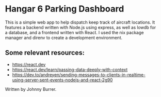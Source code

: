 # Hangar 6 Parking Dashboard

This is a simple web app to help dispatch keep track of aircraft locations. It features a backend
written with Node.js using express, as well as lowdb for a database, and a frontend written with
React. I used the nix package manager and direnv to create a development environment.

## Some relevant resources:
- https://react.dev
- https://react.dev/learn/passing-data-deeply-with-context
- https://dev.to/andreyen/sending-messages-to-clients-in-realtime-using-server-sent-events-nodejs-and-react-2g90

Written by Johnny Burrer.